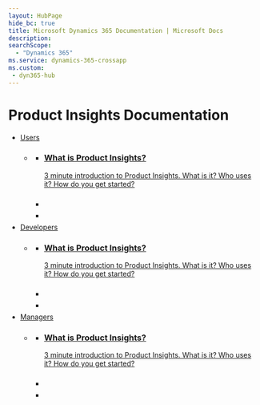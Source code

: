 ```yaml
---
layout: HubPage
hide_bc: true
title: Microsoft Dynamics 365 Documentation | Microsoft Docs
description: 
searchScope:
  - "Dynamics 365"
ms.service: dynamics-365-crossapp
ms.custom:
 - dyn365-hub
---
```

<div id="main" class="v2">
<div class="container">
    <h1>Product Insights Documentation</h1>
    <ul class="pivots">
        <li>
            <a href="#users">Users</a>
            <ul id="users">
                <li>
                    <a href="#start-all"></a>
                    <ul id="start-all" class="cardsZ">
                        <li>
							<a href="developers/quick-starts/what-is.md">
								<div class="cardSize">
									<div class="cardPadding">
										<div class="card">
											<div class="cardText">
												<h3>What is Product Insights?</h3>
												<p>3 minute introduction to Product Insights. What is it? Who uses it? How do you get started? </p>
											</div>
										</div>
									</div>
								</div>
							</a>
                        </li>
                        <li>
							<a href="">
								<div class="cardSize">
									<div class="cardPadding">
										<div class="card">
											<div class="cardText">
												<h3></h3>
												<p></p>
											</div>
										</div>
									</div>
								</div>
							</a>							
                        </li>
                        <li>
							<a href="">
								<div class="cardSize">
									<div class="cardPadding">
										<div class="card">
											<div class="cardText">
												<h3></h3>
												<p></p>
											</div>
										</div>
									</div>
								</div>
							</a>							
                        </li>
                    </ul>
                </li>
            </ul>
        </li>
        <li>
            <a href="#developers">Developers</a>
            <ul id="developers">
                <li>
                    <a href="#start-all"></a>
                    <ul id="start-all" class="cardsZ">
                        <li>
							<a href="developers/quick-starts/what-is.md">
								<div class="cardSize">
									<div class="cardPadding">
										<div class="card">
											<div class="cardText">
												<h3>What is Product Insights?</h3>
												<p>3 minute introduction to Product Insights. What is it? Who uses it? How do you get started? </p>
											</div>
										</div>
									</div>
								</div>
							</a>
                        </li>
                        <li>
							<a href="">
								<div class="cardSize">
									<div class="cardPadding">
										<div class="card">
											<div class="cardText">
												<h3></h3>
												<p></p>
											</div>
										</div>
									</div>
								</div>
							</a>							
                        </li>
                        <li>
							<a href="">
								<div class="cardSize">
									<div class="cardPadding">
										<div class="card">
											<div class="cardText">
												<h3></h3>
												<p></p>
											</div>
										</div>
									</div>
								</div>
							</a>							
                        </li>
                    </ul>
                </li>			
            </ul>
        </li>
        <li>
            <a href="#managers">Managers</a>
            <ul id="managers">
                <li>
                    <a href="#start-all"></a>
                    <ul id="start-all" class="cardsZ">
                        <li>
							<a href="developers/quick-starts/what-is.md">
								<div class="cardSize">
									<div class="cardPadding">
										<div class="card">
											<div class="cardText">
												<h3>What is Product Insights?</h3>
												<p>3 minute introduction to Product Insights. What is it? Who uses it? How do you get started? </p>
											</div>
										</div>
									</div>
								</div>
							</a>
                        </li>
                        <li>
							<a href="">
								<div class="cardSize">
									<div class="cardPadding">
										<div class="card">
											<div class="cardText">
												<h3></h3>
												<p></p>
											</div>
										</div>
									</div>
								</div>
							</a>							
                        </li>
                        <li>
							<a href="">
								<div class="cardSize">
									<div class="cardPadding">
										<div class="card">
											<div class="cardText">
												<h3></h3>
												<p></p>
											</div>
										</div>
									</div>
								</div>
							</a>							
                        </li>
                    </ul>
                </li>			
            </ul>
        </li>		
    </ul>
</div>
